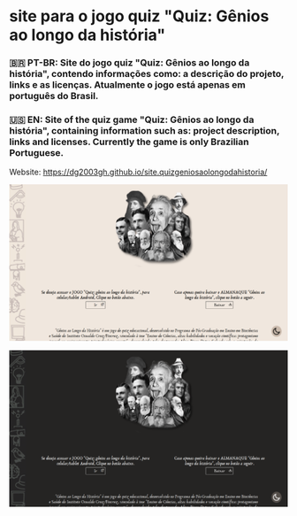 # site para o jogo quiz "Quiz: Gênios ao longo da história"

### :brazil: PT-BR: Site do jogo quiz "Quiz: Gênios ao longo da história", contendo informações como: a descrição do projeto, links e as licenças. Atualmente o jogo está apenas em português do Brasil. 

### :us: EN: Site of the quiz game "Quiz: Gênios ao longo da história", containing information such as: project description, links and licenses. Currently the game is only Brazilian Portuguese.

Website: https://dg2003gh.github.io/site.quizgeniosaolongodahistoria/

![websites light mode screenshot](./screenshots/light.png)

![websites dark mode screenshot](./screenshots/dark.png)
